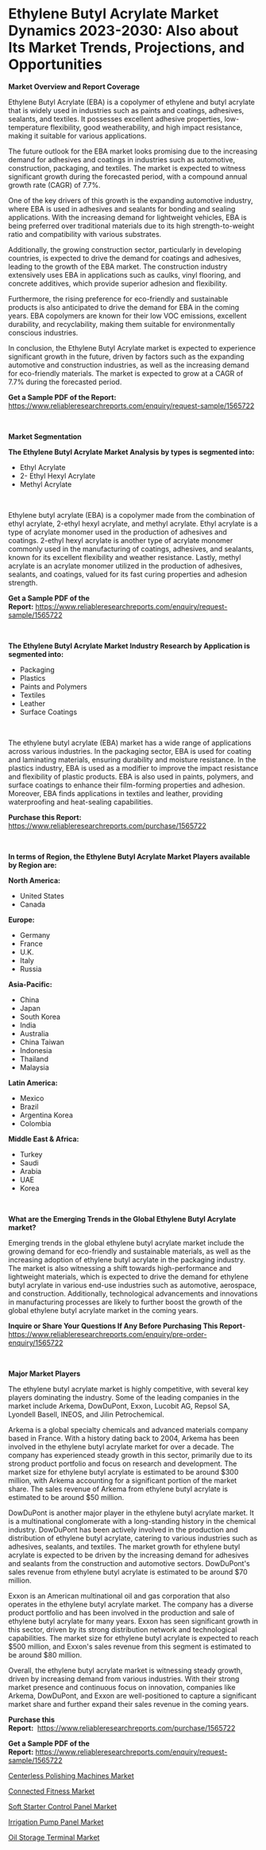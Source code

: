 <p><h1>Ethylene Butyl Acrylate Market Dynamics 2023-2030: Also about Its Market Trends, Projections, and Opportunities</h1></p><p><strong>Market Overview and Report Coverage</strong></p>
<p><p>Ethylene Butyl Acrylate (EBA) is a copolymer of ethylene and butyl acrylate that is widely used in industries such as paints and coatings, adhesives, sealants, and textiles. It possesses excellent adhesive properties, low-temperature flexibility, good weatherability, and high impact resistance, making it suitable for various applications.</p><p>The future outlook for the EBA market looks promising due to the increasing demand for adhesives and coatings in industries such as automotive, construction, packaging, and textiles. The market is expected to witness significant growth during the forecasted period, with a compound annual growth rate (CAGR) of 7.7%.</p><p>One of the key drivers of this growth is the expanding automotive industry, where EBA is used in adhesives and sealants for bonding and sealing applications. With the increasing demand for lightweight vehicles, EBA is being preferred over traditional materials due to its high strength-to-weight ratio and compatibility with various substrates.</p><p>Additionally, the growing construction sector, particularly in developing countries, is expected to drive the demand for coatings and adhesives, leading to the growth of the EBA market. The construction industry extensively uses EBA in applications such as caulks, vinyl flooring, and concrete additives, which provide superior adhesion and flexibility.</p><p>Furthermore, the rising preference for eco-friendly and sustainable products is also anticipated to drive the demand for EBA in the coming years. EBA copolymers are known for their low VOC emissions, excellent durability, and recyclability, making them suitable for environmentally conscious industries.</p><p>In conclusion, the Ethylene Butyl Acrylate market is expected to experience significant growth in the future, driven by factors such as the expanding automotive and construction industries, as well as the increasing demand for eco-friendly materials. The market is expected to grow at a CAGR of 7.7% during the forecasted period.</p></p>
<p><strong>Get a Sample PDF of the Report:</strong> <a href="https://www.reliableresearchreports.com/enquiry/request-sample/1565722">https://www.reliableresearchreports.com/enquiry/request-sample/1565722</a></p>
<p>&nbsp;</p>
<p><strong>Market Segmentation</strong></p>
<p><strong>The Ethylene Butyl Acrylate Market Analysis by types is segmented into:</strong></p>
<p><ul><li>Ethyl Acrylate</li><li>2- Ethyl Hexyl Acrylate</li><li>Methyl Acrylate</li></ul></p>
<p>&nbsp;</p>
<p><p>Ethylene butyl acrylate (EBA) is a copolymer made from the combination of ethyl acrylate, 2-ethyl hexyl acrylate, and methyl acrylate. Ethyl acrylate is a type of acrylate monomer used in the production of adhesives and coatings. 2-ethyl hexyl acrylate is another type of acrylate monomer commonly used in the manufacturing of coatings, adhesives, and sealants, known for its excellent flexibility and weather resistance. Lastly, methyl acrylate is an acrylate monomer utilized in the production of adhesives, sealants, and coatings, valued for its fast curing properties and adhesion strength.</p></p>
<p><strong>Get a Sample PDF of the Report:</strong>&nbsp;<a href="https://www.reliableresearchreports.com/enquiry/request-sample/1565722">https://www.reliableresearchreports.com/enquiry/request-sample/1565722</a></p>
<p>&nbsp;</p>
<p><strong>The Ethylene Butyl Acrylate Market Industry Research by Application is segmented into:</strong></p>
<p><ul><li>Packaging</li><li>Plastics</li><li>Paints and Polymers</li><li>Textiles</li><li>Leather</li><li>Surface Coatings</li></ul></p>
<p>&nbsp;</p>
<p><p>The ethylene butyl acrylate (EBA) market has a wide range of applications across various industries. In the packaging sector, EBA is used for coating and laminating materials, ensuring durability and moisture resistance. In the plastics industry, EBA is used as a modifier to improve the impact resistance and flexibility of plastic products. EBA is also used in paints, polymers, and surface coatings to enhance their film-forming properties and adhesion. Moreover, EBA finds applications in textiles and leather, providing waterproofing and heat-sealing capabilities.</p></p>
<p><strong>Purchase this Report:</strong>&nbsp; <a href="https://www.reliableresearchreports.com/purchase/1565722">https://www.reliableresearchreports.com/purchase/1565722</a></p>
<p>&nbsp;</p>
<p><strong>In terms of Region, the Ethylene Butyl Acrylate Market Players available by Region are:</strong></p>
<p>
    <p> <strong> North America: </strong>
        <ul>
            <li>United States</li>
            <li>Canada</li>
        </ul>
        </p> 
    <p> <strong> Europe: </strong>
        <ul>
            <li>Germany</li>
            <li>France</li>
            <li>U.K.</li>
            <li>Italy</li>
            <li>Russia</li>
        </ul>
        </p> 
    <p> <strong> Asia-Pacific: </strong>
        <ul>
            <li>China</li>
            <li>Japan</li>
            <li>South Korea</li>
            <li>India</li>
            <li>Australia</li>
            <li>China Taiwan</li>
            <li>Indonesia</li>
            <li>Thailand</li>
            <li>Malaysia</li>
        </ul>
        </p> 
    <p> <strong> Latin America: </strong>
        <ul>
            <li>Mexico</li>
            <li>Brazil</li>
            <li>Argentina Korea</li>
            <li>Colombia</li>
        </ul>
        </p> 
    <p> <strong> Middle East & Africa: </strong>
        <ul>
            <li>Turkey</li>
            <li>Saudi</li>
            <li>Arabia</li>
            <li>UAE</li>
            <li>Korea</li>
        </ul>
    </p>
    </p>
<p>&nbsp;</p>
<p><strong>What are the Emerging Trends in the Global Ethylene Butyl Acrylate market?</strong></p>
<p><p>Emerging trends in the global ethylene butyl acrylate market include the growing demand for eco-friendly and sustainable materials, as well as the increasing adoption of ethylene butyl acrylate in the packaging industry. The market is also witnessing a shift towards high-performance and lightweight materials, which is expected to drive the demand for ethylene butyl acrylate in various end-use industries such as automotive, aerospace, and construction. Additionally, technological advancements and innovations in manufacturing processes are likely to further boost the growth of the global ethylene butyl acrylate market in the coming years.</p></p>
<p><strong>Inquire or Share Your Questions If Any Before Purchasing This Report</strong>- <a href="https://www.reliableresearchreports.com/enquiry/pre-order-enquiry/1565722">https://www.reliableresearchreports.com/enquiry/pre-order-enquiry/1565722</a></p>
<p>&nbsp;</p>
<p><strong>Major Market Players</strong></p>
<p><p>The ethylene butyl acrylate market is highly competitive, with several key players dominating the industry. Some of the leading companies in the market include Arkema, DowDuPont, Exxon, Lucobit AG, Repsol SA, Lyondell Basell, INEOS, and Jilin Petrochemical.</p><p>Arkema is a global specialty chemicals and advanced materials company based in France. With a history dating back to 2004, Arkema has been involved in the ethylene butyl acrylate market for over a decade. The company has experienced steady growth in this sector, primarily due to its strong product portfolio and focus on research and development. The market size for ethylene butyl acrylate is estimated to be around $300 million, with Arkema accounting for a significant portion of the market share. The sales revenue of Arkema from ethylene butyl acrylate is estimated to be around $50 million.</p><p>DowDuPont is another major player in the ethylene butyl acrylate market. It is a multinational conglomerate with a long-standing history in the chemical industry. DowDuPont has been actively involved in the production and distribution of ethylene butyl acrylate, catering to various industries such as adhesives, sealants, and textiles. The market growth for ethylene butyl acrylate is expected to be driven by the increasing demand for adhesives and sealants from the construction and automotive sectors. DowDuPont's sales revenue from ethylene butyl acrylate is estimated to be around $70 million.</p><p>Exxon is an American multinational oil and gas corporation that also operates in the ethylene butyl acrylate market. The company has a diverse product portfolio and has been involved in the production and sale of ethylene butyl acrylate for many years. Exxon has seen significant growth in this sector, driven by its strong distribution network and technological capabilities. The market size for ethylene butyl acrylate is expected to reach $500 million, and Exxon's sales revenue from this segment is estimated to be around $80 million.</p><p>Overall, the ethylene butyl acrylate market is witnessing steady growth, driven by increasing demand from various industries. With their strong market presence and continuous focus on innovation, companies like Arkema, DowDuPont, and Exxon are well-positioned to capture a significant market share and further expand their sales revenue in the coming years.</p></p>
<p><strong>Purchase this Report:</strong>&nbsp;&nbsp;<a href="https://www.reliableresearchreports.com/purchase/1565722">https://www.reliableresearchreports.com/purchase/1565722</a></p>
<p></p>
<p><strong>Get a Sample PDF of the Report:</strong>&nbsp;<a href="https://www.reliableresearchreports.com/enquiry/request-sample/1565722">https://www.reliableresearchreports.com/enquiry/request-sample/1565722</a></p>
<p><p><a href="https://medium.com/@myrtleebert1913/centerless-polishing-machines-market-outlook-industry-overview-and-forecast-2023-to-2030-3964bc307dd0">Centerless Polishing Machines Market</a></p><p><a href="https://medium.com/@lottiejerde6456/connected-fitness-market-outlook-industry-overview-and-forecast-2023-to-2030-2d7f8ebebfe0">Connected Fitness Market</a></p><p><a href="https://medium.com/@darianswift1922/soft-starter-control-panel-market-competitive-analysis-market-trends-and-forecast-to-2030-d0da61b1eb7e">Soft Starter Control Panel Market</a></p><p><a href="https://medium.com/@zolajenkins1966/irrigation-pump-panel-market-share-evolution-and-market-growth-trends-2023-2030-6e7d6374c8f7">Irrigation Pump Panel Market</a></p><p><a href="https://medium.com/@shanieprice69879/oil-storage-terminal-market-trends-forecast-and-competitive-analysis-to-2030-78f232cb2f99">Oil Storage Terminal Market</a></p></p>